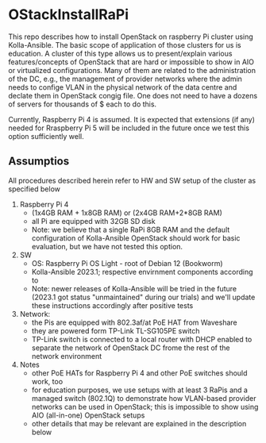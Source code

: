 # OStackInstallRaPi
This repo describes how to install OpenStack on raspberry Pi cluster using Kolla-Ansible. The basic scope of application of those clusters for us is education. A cluster of this type allows us to present/explain various features/concepts of OpenStack that are hard or impossible to show in AIO or virtualized configurations. Many of them are related to the administration of the DC, e.g., the management of provider networks where the admin needs to confige VLAN in the physical network of the data centre and declate them in OpenStack congig file. One does not need to have a dozens of servers for thousands of $ each to do this.

Currently, Raspberry Pi 4 is assumed. It is expected that extensions (if any) needed for Rraspberry Pi 5 will be included in the future once we test this option sufficiently well.

## Assumptios

All procedures described herein refer to HW and SW setup of the cluster as specified below

1. Raspberry Pi 4
   * (1x4GB RAM + 1x8GB RAM) or (2x4GB RAM+2*8GB RAM)
   * all Pi are equipped with 32GB SD disk
   * Note: we believe that a single RaPi 8GB RAM and the default configuration of Kolla-Ansible OpenStack should work for basic evaluation, but we have not tested this option.
2. SW
   * OS: Raspberry Pi OS Light - root of Debian 12 (Bookworm)
   * Kolla-Ansible 2023.1; respective envirnment components according to 
   * Note: newer releases of Kolla-Ansible will be tried in the future (2023.1 got status "unmaintained" during our trials) and we'll update these instructions accordingly after positive tests
4. Network:
   * the Pis are equipped with 802.3af/at PoE HAT from Waveshare
   * they are powered form TP-Link TL-SG105PE switch
   * TP-Link switch is connected to a local router with DHCP enabled to separate the network of OpenStack DC frome the rest of the network environment
5. Notes
   * other PoE HATs for Raspberry Pi 4 and other PoE switches should work, too
   * for education purposes, we use setups with at least 3 RaPis and a managed switch (802.1Q) to demonstrate how VLAN-based provider networks can be used in OpenStack; this is impossible to show using AIO (all-in-one) OpenStack setups
   * other details that may be relevant are explained in the description below



 
